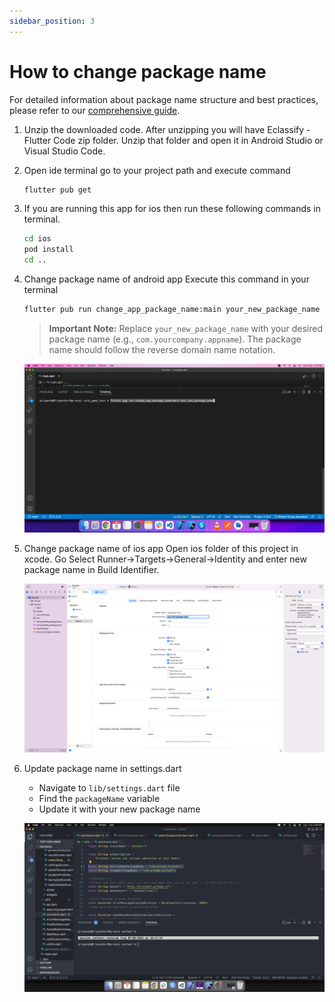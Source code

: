 ```yaml
---
sidebar_position: 3
---
```


# How to change package name

For detailed information about package name structure and best practices, please refer to our [comprehensive guide](https://wrteam-in.github.io/common_app_doc/GeneralSettings/packagename).

1. Unzip the downloaded code. After unzipping you will have Eclassify - Flutter Code zip folder. Unzip that folder and open it in Android Studio or Visual Studio Code.

2. Open ide terminal go to your project path and execute command

   ```bash
   flutter pub get
   ```

3. If you are running this app for ios then run these following commands in terminal.

   ```bash
   cd ios
   pod install
   cd ..
   ```

4. Change package name of android app
   Execute this command in your terminal

   ```bash
   flutter pub run change_app_package_name:main your_new_package_name
   ```
   
   > **Important Note:** Replace `your_new_package_name` with your desired package name (e.g., `com.yourcompany.appname`). The package name should follow the reverse domain name notation.

   ![Change Package Name](/images/app/changePackageName.png)

5. Change package name of ios app
   Open ios folder of this project in xcode. Go Select Runner->Targets->General->Identity and enter new package name in Build Identifier.

   ![Change iOS Package Name](/images/app/changePackageName1.png)

6. Update package name in settings.dart
   - Navigate to `lib/settings.dart` file
   - Find the `packageName` variable
   - Update it with your new package name

   ![Update Package Name in Settings](/images/app/changePackageName2.png)
